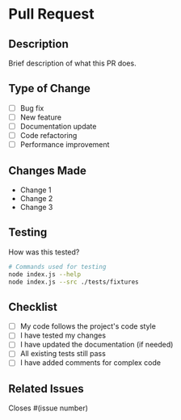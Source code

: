 # Pull Request

## Description

Brief description of what this PR does.

## Type of Change

- [ ] Bug fix
- [ ] New feature
- [ ] Documentation update
- [ ] Code refactoring
- [ ] Performance improvement

## Changes Made

- Change 1
- Change 2
- Change 3

## Testing

How was this tested?

```bash
# Commands used for testing
node index.js --help
node index.js --src ./tests/fixtures
```

## Checklist

- [ ] My code follows the project's code style
- [ ] I have tested my changes
- [ ] I have updated the documentation (if needed)
- [ ] All existing tests still pass
- [ ] I have added comments for complex code

## Related Issues

Closes #(issue number)
